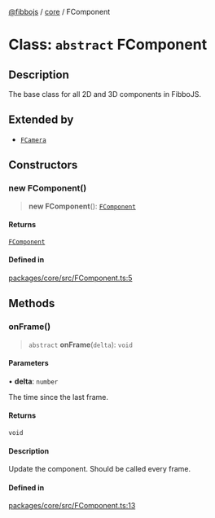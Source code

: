 [@fibbojs](/api/index) / [core](/api/core) / FComponent

# Class: `abstract` FComponent

## Description

The base class for all 2D and 3D components in FibboJS.

## Extended by

- [`FCamera`](FCamera.md)

## Constructors

### new FComponent()

> **new FComponent**(): [`FComponent`](FComponent.md)

#### Returns

[`FComponent`](FComponent.md)

#### Defined in

[packages/core/src/FComponent.ts:5](https://github.com/fibbojs/fibbo/blob/854b295adc4e4ce7db9ffee939bdf1bce33bc12e/packages/core/src/FComponent.ts#L5)

## Methods

### onFrame()

> `abstract` **onFrame**(`delta`): `void`

#### Parameters

• **delta**: `number`

The time since the last frame.

#### Returns

`void`

#### Description

Update the component.
Should be called every frame.

#### Defined in

[packages/core/src/FComponent.ts:13](https://github.com/fibbojs/fibbo/blob/854b295adc4e4ce7db9ffee939bdf1bce33bc12e/packages/core/src/FComponent.ts#L13)
